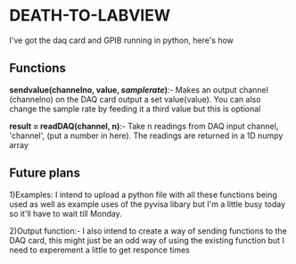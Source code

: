 # DEATH-TO-LABVIEW
I've got the daq card and GPIB running in python, here's how



Functions
---------

**sendvalue(channelno, value, *samplerate*)**:- Makes an output channel (channelno) on the DAQ card output a set value(value). You can also change the sample rate by feeding it a third value but this is optional

**result = readDAQ(channel, n)**:- Take n readings from DAQ input channel, 'channel', (put a number in here). The readings are returned in a 1D numpy array





Future plans
------------

1)Examples: I intend to upload a python file with all these functions being used as well as example uses of the pyvisa libary but I'm a little busy today so it'll have to wait till Monday.

2)Output function:- I also intend to create a way of sending functions to the DAQ card, this might just be an odd way of using the existing function but I need to experement a little to get responce times


